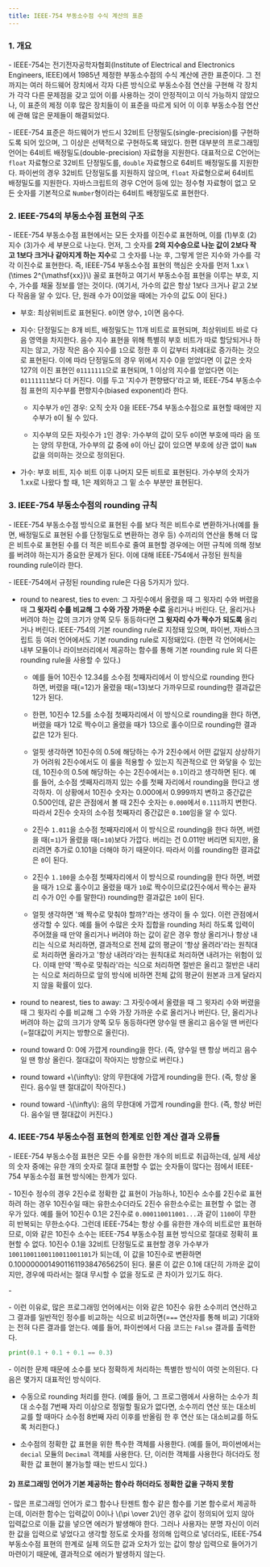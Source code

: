 ```yaml
---
title: IEEE-754 부동소수점 수식 계산의 표준
---
```



### 1. 개요

\- IEEE-754는 전기전자공학자협회(Institute of Electrical and Electronics Engineers, IEEE)에서 1985년 제정한 부동소수점의 수식 계산에 관한 표준이다. 그 전까지는 여러 하드웨어 장치에서 각자 다른 방식으로 부동소수점 연산을 구현해 각 장치가 각각 다른 문제점을 갖고 있어 이를 사용하는 것이 안정적이고 이식 가능하지 않았으나, 이 표준의 제정 이후 많은 장치들이 이 표준을 따르게 되어 이 이후 부동소수점 연산에 관해 많은 문제들이 해결되었다.

\- IEEE-754 표준은 하드웨어가 반드시 32비트 단정밀도(single-precision)를 구현하도록 되어 있으며, 그 이상은 선택적으로 구현하도록 돼있다. 한편 대부분의 프로그래밍 언어는 64비트 배정밀도(double-precision) 자료형을 지원한다. 대표적으로 C언어는 `float` 자료형으로 32비트 단정밀도를, `double` 자료형으로 64비트 배정밀도를 지원한다. 파이썬의 경우 32비트 단정밀도를 지원하지 않으며, `float` 자료형으로써 64비트 배정밀도를 지원한다. 자바스크립트의 경우 C언어 등에 있는 정수형 자료형이 없고 모든 숫자를 기본적으로 `Number`형이라는 64비트 배정밀도로 표현한다.


### 2. IEEE-754의 부동소수점 표현의 구조


\- IEEE-754 부동소수점 표현에서는 모든 숫자를 이진수로 표현하며, 이를 (1)부호 (2)지수 (3)가수 세 부분으로 나눈다. 먼저, 그 숫자를 **2의 지수승으로 나눈 값이 2보다 작고 1보다 크거나 같아지게 하는 지수**로 그 숫자를 나눈 후, 그렇게 얻은 지수와 가수를 각각 이진수로 표현한다. 즉, IEEE-754 부동소수점 표현의 핵심은 숫자를 먼저 1.xx \\(\times 2^{\mathsf{xx}}\\) 꼴로 표현하고 여기서 부동소수점 표현을 이루는 부호, 지수, 가수를 채울 정보를 얻는 것이다. (여기서, 가수의 값은 항상 1보다 크거나 같고 2보다 작음을 알 수 있다. 단, 원래 수가 0이었을 때에는 가수의 값도 0이 된다.)

- 부호: 최상위비트로 표현된다. `0`이면 양수, `1`이면 음수다.

- 지수: 단정밀도는 8개 비트, 배정밀도는 11개 비트로 표현되며, 최상위비트 바로 다음 영역을 차지한다. 음수 지수 표현을 위해 특별히 부호 비트가 따로 할당되거나 하지는 않고, 가장 작은 음수 지수를 `1`으로 정한 후 이 값부터 차례대로 증가하는 것으로 표현된다. 이에 따라 단정밀도의 경우 위에서 지수 0을 얻었다면 이 값은 숫자 127의 이진 표현인 `01111111`으로 표현되며, 1 이상의 지수를 얻었다면 이는 `01111111`보다 더 커진다. 이를 두고 '지수가 편향됐다'라고 봐, IEEE-754 부동소수점 표현의 지수부를 편향지수(biased exponent)라 한다. 

  - 지수부가 `0`인 경우: 오직 숫자 0을 IEEE-754 부동소수점으로 표현할 때에만 지수부가 `0`이 될 수 있다.

  - 지수부의 모든 자릿수가 `1`인 경우: 가수부의 값이 모두 `0`이면 부호에 따라 음 또는 양의 무한대, 가수부의 값 중에 `0`이 아닌 값이 있으면 부호에 상관 없이 `NaN` 값을 의미하는 것으로 정의된다.

- 가수: 부호 비트, 지수 비트 이후 나머지 모든 비트로 표현된다. 가수부의 숫자가 1.xx로 나왔다 할 때, 1은 제외하고 그 밑 소수 부분만 표현된다.



### 3. IEEE-754 부동소수점의 rounding 규칙

\- IEEE-754 부동소수점 방식으로 표현된 수를 보다 적은 비트수로 변환하거나(예를 들면, 배정밀도로 표현된 수를 단정밀도로 변환하는 경우 등) 수끼리의 연산을 통해 더 많은 비트수로 표현된 수를 더 적은 비트수로 줄여 표현할 경우에는 어떤 규칙에 의해 정보를 버려야 하는지가 중요한 문제가 된다. 이에 대해 IEEE-754에서 규정된 원칙을 rounding rule이라 한다.

\- IEEE-754에서 규정된 rounding rule은 다음 5가지가 있다. 

- round to nearest, ties to even: 그 자릿수에서 올렸을 때 그 윗자리 수와 버렸을 때 **그 윗자리 수를 비교해 그 수와 가장 가까운 수로** 올리거나 버린다. 단, 올리거나 버려야 하는 값의 크기가 양쪽 모두 동등하다면 **그 윗자리 수가 짝수가 되도록** 올리거나 버린다. IEEE-754의 기본 rounding rule로 지정돼 있으며, 파이썬, 자바스크립트 등 여러 언어에서도 기본 rounding rule로 지정돼있다. (한편 각 언어에서는 내부 모듈이나 라이브러리에서 제공하는 함수를 통해 기본 rounding rule 외 다른 rounding rule을 사용할 수 있다.)

  - 예를 들어 10진수 12.34를 소수점 첫째자리에서 이 방식으로 rounding 한다 하면, 버렸을 때(=12)가 올렸을 때(=13)보다 가까우므로 rounding한 결과값은 12가 된다.

  - 한편, 10진수 12.5를 소수점 첫째자리에서 이 방식으로 rounding을 한다 하면, 버렸을 때가 12로 짝수이고 올렸을 때가 13으로 홀수이므로 rounding한 결과값은 12가 된다.

  - 얼핏 생각하면 10진수의 0.5에 해당하는 수가 2진수에서 어떤 값일지 상상하기가 어려워 2진수에서도 이 룰을 적용할 수 있는지 직관적으로 안 와닿을 수 있는데, 10진수의 0.5에 해당하는 수는 2진수에서는 `0.1`이라고 생각하면 된다. 예를 들어, 소수점 셋째자리까지 있는 수를 첫째 자리에서 rounding을 한다고 생각하자. 이 상황에서 10진수 숫자는 0.000에서 0.999까지 변하고 중간값은 0.500인데, 같은 관점에서 볼 때 2진수 숫자는 `0.000`에서 `0.111`까지 변한다. 따라서 2진수 숫자의 소수점 첫째자리 중간값은 `0.100`임을 알 수 있다.
  
  - 2진수 `1.011`을 소수점 첫째자리에서 이 방식으로 rounding을 한다 하면, 버렸을 때(=`1`)가 올렸을 때(=`10`)보다 가깝다. 버리는 건 0.011만 버리면 되지만, 올리려면 추가로 0.101을 더해야 하기 때문이다. 따라서 이를 rounding한 결과값은 `0`이 된다.

  - 2진수 `1.100`을 소수점 첫째자리에서 이 방식으로 rounding을 한다 하면, 버렸을 때가 `1`으로 홀수이고 올렸을 때가 `10`로 짝수이므로(2진수에서 짝수는 끝자리 수가 0인 수를 말한다) rounding한 결과값은 `10`이 된다.

  - 얼핏 생각하면 '왜 짝수로 맞춰야 할까?'라는 생각이 들 수 있다. 이런 관점에서 생각할 수 있다. 예를 들어 수많은 숫자 집합을 rounding 처리 하도록 입력이 주어졌을 때 만약 올리거나 버려야 하는 값이 같은 경우 항상 올리거나 항상 내리는 식으로 처리하면, 결과적으로 전체 값의 평균이 '항상 올려라'라는 원칙대로 처리하면 올라가고 '항상 내려라'라는 원칙대로 처리하면 내려가는 위험이 있다. 이때 만약 '짝수로 맞춰라'라는 식으로 처리하면 절반은 올리고 절반은 내리는 식으로 처리하므로 앞의 방식에 비하면 전체 값의 평균이 원본과 크게 달라지지 않을 확률이 있다.

- round to nearest, ties to away: 그 자릿수에서 올렸을 때 그 윗자리 수와 버렸을 때 그 윗자리 수를 비교해 그 수와 가장 가까운 수로 올리거나 버린다. 단, 올리거나 버려야 하는 값의 크기가 양쪽 모두 동등하다면 양수일 땐 올리고 음수일 땐 버린다(=절대값이 커지는 방향으로 올린다).

- round toward 0: 0에 가깝게 rounding을 한다. (즉, 양수일 땐 항상 버리고 음수일 땐 항상 올린다. 절대값이 작아지는 방향으로 버린다.)

- round toward +\\(\infty\\): 양의 무한대에 가깝게 rounding을 한다. (즉, 항상 올린다. 음수일 땐 절대값이 작아진다.)

- round toward -\\(\infty\\): 음의 무한대에 가깝게 rounding을 한다. (즉, 항상 버린다. 음수일 땐 절대값이 커진다.)



### 4. IEEE-754 부동소수점 표현의 한계로 인한 계산 결과 오류들

\- IEEE-754 부동소수점 표현은 모든 수를 유한한 개수의 비트로 취급하는데, 실제 세상의 숫자 중에는 유한 개의 숫자로 절대 표현할 수 없는 숫자들이 많다는 점에서 IEEE-754 부동소수점 표현 방식에는 한계가 있다. 

\- 10진수 정수의 경우 2진수로 정확한 값 표현이 가능하나, 10진수 소수를 2진수로 표현하려 하는 경우 10진수일 때는 유한소수더라도 2진수 유한소수로는 표현할 수 없는 경우가 있다. 예를 들어 10진수 0.1은 2진수로 `0.000110011001...`과 같이 `1100`이 무한히 반복되는 무한소수다. 그런데 IEEE-754는 항상 수를 유한한 개수의 비트로만 표현하므로, 이와 같은 10진수 소수는 IEEE-754 부동소수점 표현 방식으로 절대로 정확히 표현할 수 없다. 10진수 0.1을 32비트 단정밀도로 표현할 경우 가수부가 `10011001100110011001101`가 되는데, 이 값을 10진수로 변환하면 0.100000001490116119384765625이 된다. 물론 이 값은 0.1에 대단히 가까운 값이지만, 경우에 따라서는 절대 무시할 수 없을 정도로 큰 차이가 있기도 하다. 

\- 


\- 이런 이유로, 많은 프로그래밍 언어에서는 이와 같은 10진수 유한 소수끼리 연산하고 그 결과를 일반적인 정수를 비교하는 식으로 비교하면(=`==` 연산자를 통해 비교) 기대와는 전혀 다른 결과를 얻는다. 예를 들어, 파이썬에서 다음 코드는 `False` 결과를 출력한다.

```python
print(0.1 + 0.1 + 0.1 == 0.3)
```

\- 이러한 문제 때문에 소수를 보다 정확하게 처리하는 특별한 방식이 여럿 논의된다. 다음은 몇가지 대표적인 방식이다.

- 수동으로 rounding 처리를 한다. (예를 들어, 그 프로그램에서 사용하는 소수가 최대 소수점 7번째 자리 이상으로 정밀할 필요가 없다면, 소수끼리 연산 또는 대소비교를 할 때마다 소수점 8번째 자리 이후를 반올림 한 후 연산 또는 대소비교를 하도록 처리한다.)

- 소수점의 정확한 값 표현을 위한 특수한 객체를 사용한다. (예를 들어, 파이썬에서는 `decial` 모듈의 `Decimal` 객체를 사용한다. 단, 이러한 객체를 사용한다 하더라도 정확한 값 표현이 불가능할 때는 반드시 있다.)



#### 2) 프로그래밍 언어가 기본 제공하는 함수라 하더라도 정확한 값을 구하지 못함

\- 많은 프로그래밍 언어가 로그 함수나 탄젠트 함수 같은 함수를 기본 함수로서 제공하는데, 이러한 함수는 입력값이 0이나 \\(\pi \over 2\\)인 경우 값이 정의되어 있지 않아 입력값으로 이들 값을 넣으면 에러가 발생해야 한다. 그러나 사용자는 분명 자신이 이러한 값을 입력으로 넣었다고 생각할 정도로 숫자를 정의해 입력으로 넣더라도, IEEE-754 부동소수점 표현의 한계로 실제 의도한 값과 오차가 있는 값이 항상 입력으로 들어가기 마련이기 때문에, 결과적으로 에러가 발생하지 않는다. 